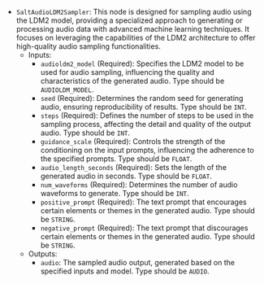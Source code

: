 - `SaltAudioLDM2Sampler`: This node is designed for sampling audio using the LDM2 model, providing a specialized approach to generating or processing audio data with advanced machine learning techniques. It focuses on leveraging the capabilities of the LDM2 architecture to offer high-quality audio sampling functionalities.
    - Inputs:
        - `audioldm2_model` (Required): Specifies the LDM2 model to be used for audio sampling, influencing the quality and characteristics of the generated audio. Type should be `AUDIOLDM_MODEL`.
        - `seed` (Required): Determines the random seed for generating audio, ensuring reproducibility of results. Type should be `INT`.
        - `steps` (Required): Defines the number of steps to be used in the sampling process, affecting the detail and quality of the output audio. Type should be `INT`.
        - `guidance_scale` (Required): Controls the strength of the conditioning on the input prompts, influencing the adherence to the specified prompts. Type should be `FLOAT`.
        - `audio_length_seconds` (Required): Sets the length of the generated audio in seconds. Type should be `FLOAT`.
        - `num_waveforms` (Required): Determines the number of audio waveforms to generate. Type should be `INT`.
        - `positive_prompt` (Required): The text prompt that encourages certain elements or themes in the generated audio. Type should be `STRING`.
        - `negative_prompt` (Required): The text prompt that discourages certain elements or themes in the generated audio. Type should be `STRING`.
    - Outputs:
        - `audio`: The sampled audio output, generated based on the specified inputs and model. Type should be `AUDIO`.
